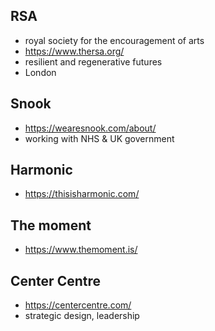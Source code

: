 ## RSA
- royal society for the encouragement of arts
- https://www.thersa.org/
- resilient and regenerative futures
- London
## Snook
- https://wearesnook.com/about/
- working with NHS & UK government
## Harmonic
- https://thisisharmonic.com/
## The moment
- https://www.themoment.is/
## Center Centre
- https://centercentre.com/
- strategic design, leadership